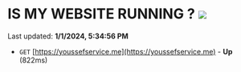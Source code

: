 # IS MY WEBSITE RUNNING ? [![](https://img.shields.io/static/v1?label=Sponsor&message=%E2%9D%A4&logo=GitHub&color=%23fe8e86)](https://github.com/sponsors/<username>)

Last updated: **1/1/2024, 5:34:56 PM**

- `GET` [https://youssefservice.me](https://youssefservice.me) - **Up** (822ms)
